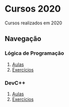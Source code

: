 # Cursos 2020
Cursos realizados em 2020

## Navegação

### Lógica de Programação
1. [Aulas](/Algoritmo)
2. [Exercícios](/Algoritmo)

### DevC++
1. [Aulas](/DevC/Aulas)
2. [Exercícios](/DevC)

